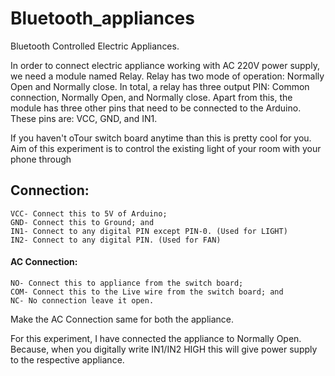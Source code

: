 # Bluetooth_appliances
Bluetooth Controlled Electric Appliances.

In order to connect electric appliance working with AC 220V power supply, we need a module named Relay.
Relay has two mode of operation: Normally Open and Normally close.
In total, a relay has three output PIN: Common connection, Normally Open, and Normally close.
Apart from this, the module has three other pins that need to be connected to the Arduino. These pins are: VCC, GND, and IN1.

If you haven't oTour switch board anytime than this is pretty cool for you.
Aim of this experiment is to control the existing light of your room with your phone through 

## Connection:
```
VCC- Connect this to 5V of Arduino;
GND- Connect this to Ground; and
IN1- Connect to any digital PIN except PIN-0. (Used for LIGHT)
IN2- Connect to any digital PIN. (Used for FAN)
```
#### AC Connection:
```
NO- Connect this to appliance from the switch board;
COM- Connect this to the Live wire from the switch board; and
NC- No connection leave it open.

```
Make the AC Connection same for both the appliance.

For this experiment, I have connected the appliance to Normally Open. Because, when you digitally write IN1/IN2 HIGH this will give power supply to the respective appliance.
